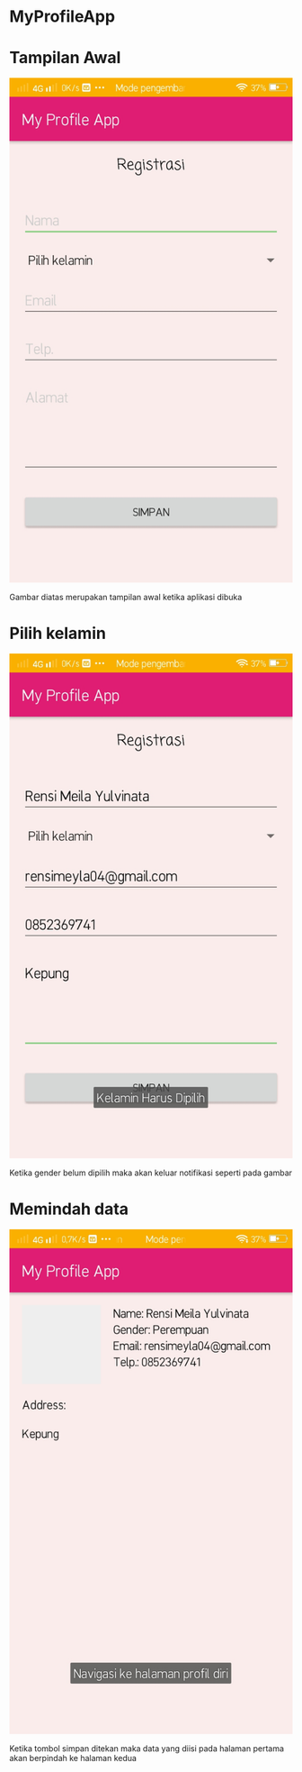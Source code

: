 # MyProfileApp
# Tampilan Awal
![AltText](https://github.com/rensimeila04/MyProfileApp/blob/master/fotoo/1.jpg)

Gambar diatas merupakan tampilan awal ketika aplikasi dibuka

# Pilih kelamin
 ![AltText](https://github.com/rensimeila04/MyProfileApp/blob/master/fotoo/2.jpg)

Ketika gender belum dipilih maka akan keluar notifikasi seperti pada gambar

# Memindah data
![AltText](https://github.com/rensimeila04/MyProfileApp/blob/master/fotoo/3.jpg)

Ketika tombol simpan ditekan maka data yang diisi pada halaman pertama akan berpindah ke halaman kedua
